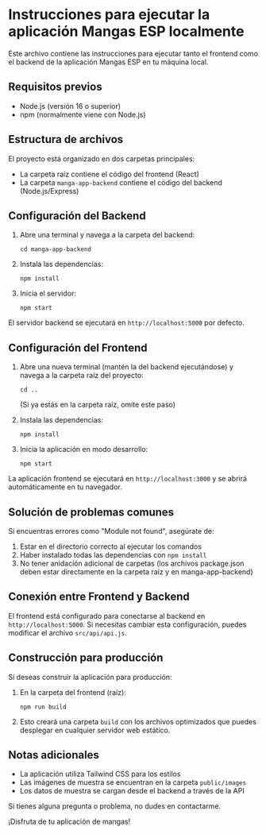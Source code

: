 # Instrucciones para ejecutar la aplicación Mangas ESP localmente

Este archivo contiene las instrucciones para ejecutar tanto el frontend como el backend de la aplicación Mangas ESP en tu máquina local.

## Requisitos previos

- Node.js (versión 16 o superior)
- npm (normalmente viene con Node.js)

## Estructura de archivos

El proyecto está organizado en dos carpetas principales:
- La carpeta raíz contiene el código del frontend (React)
- La carpeta `manga-app-backend` contiene el código del backend (Node.js/Express)

## Configuración del Backend

1. Abre una terminal y navega a la carpeta del backend:
   ```
   cd manga-app-backend
   ```

2. Instala las dependencias:
   ```
   npm install
   ```

3. Inicia el servidor:
   ```
   npm start
   ```

El servidor backend se ejecutará en `http://localhost:5000` por defecto.

## Configuración del Frontend

1. Abre una nueva terminal (mantén la del backend ejecutándose) y navega a la carpeta raíz del proyecto:
   ```
   cd ..
   ```
   (Si ya estás en la carpeta raíz, omite este paso)

2. Instala las dependencias:
   ```
   npm install
   ```

3. Inicia la aplicación en modo desarrollo:
   ```
   npm start
   ```

La aplicación frontend se ejecutará en `http://localhost:3000` y se abrirá automáticamente en tu navegador.

## Solución de problemas comunes

Si encuentras errores como "Module not found", asegúrate de:
1. Estar en el directorio correcto al ejecutar los comandos
2. Haber instalado todas las dependencias con `npm install`
3. No tener anidación adicional de carpetas (los archivos package.json deben estar directamente en la carpeta raíz y en manga-app-backend)

## Conexión entre Frontend y Backend

El frontend está configurado para conectarse al backend en `http://localhost:5000`. Si necesitas cambiar esta configuración, puedes modificar el archivo `src/api/api.js`.

## Construcción para producción

Si deseas construir la aplicación para producción:

1. En la carpeta del frontend (raíz):
   ```
   npm run build
   ```

2. Esto creará una carpeta `build` con los archivos optimizados que puedes desplegar en cualquier servidor web estático.

## Notas adicionales

- La aplicación utiliza Tailwind CSS para los estilos
- Las imágenes de muestra se encuentran en la carpeta `public/images`
- Los datos de muestra se cargan desde el backend a través de la API

Si tienes alguna pregunta o problema, no dudes en contactarme.

¡Disfruta de tu aplicación de mangas!
